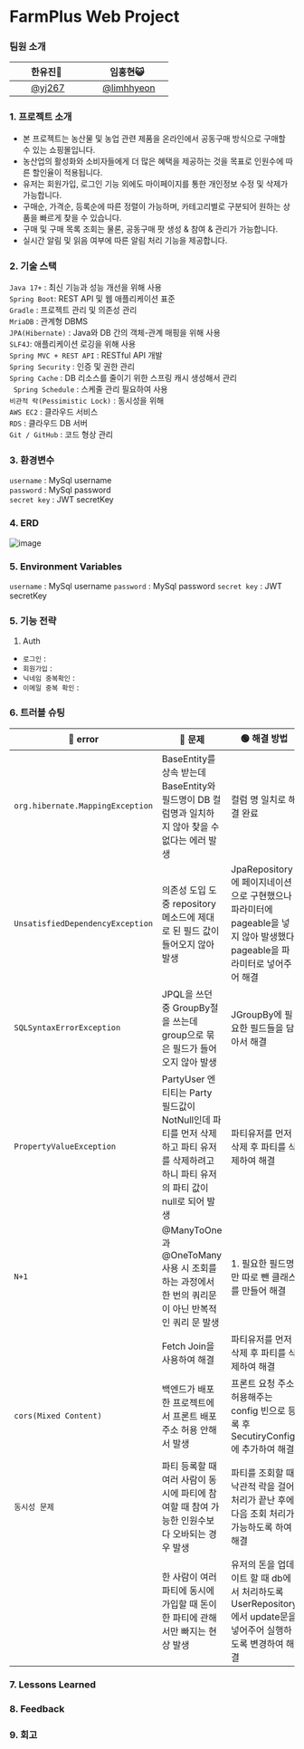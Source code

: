 # FarmPlus Web Project
### 팀원 소개
| &nbsp;&nbsp;&nbsp;&nbsp;&nbsp;&nbsp;&nbsp;한유진🐰 &nbsp;&nbsp;&nbsp;&nbsp;&nbsp;&nbsp;&nbsp;|&nbsp;&nbsp;&nbsp;&nbsp;&nbsp;&nbsp;&nbsp; 임홍현😺 &nbsp;&nbsp;&nbsp;&nbsp;&nbsp;&nbsp;&nbsp; | 
| :--------------- | :--------------- | 
| &nbsp;&nbsp;&nbsp;&nbsp;&nbsp;&nbsp;&nbsp;[@yj267](https://github.com/yj267) | &nbsp;&nbsp;&nbsp;&nbsp;&nbsp;[@limhhyeon](https://github.com/limhhyeon) 



### 1. 프로젝트 소개
- 본 프로젝트는 농산물 및 농업 관련 제품을 온라인에서 공동구매 방식으로 구매할 수 있는 쇼핑몰입니다.
- 농산업의 활성화와 소비자들에게 더 많은 혜택을 제공하는 것을 목표로 인원수에 따른 할인율이 적용됩니다.
- 유저는 회원가입, 로그인 기능 외에도 마이페이지를 통한 개인정보 수정 및 삭제가 가능합니다.
- 구매순, 가격순, 등록순에 따른 정렬이 가능하며, 카테고리별로 구분되어 원하는 상품을 빠르게 찾을 수 있습니다.
- 구매 및 구매 목록 조회는 물론, 공동구매 팟 생성 & 참여 & 관리가 가능합니다.
- 실시간 알림 및 읽음 여부에 따른 알림 처리 기능을 제공합니다.
 

### 2. 기술 스택
` Java 17+ ` : 최신 기능과 성능 개선을 위해 사용  
` Spring Boot `:  REST API 및 웹 애플리케이션 표준  
` Gradle ` : 프로젝트 관리 및 의존성 관리  
` MriaDB ` : 관계형 DBMS  
` JPA(Hibernate) ` : Java와 DB 간의 객체-관계 매핑을 위해 사용  
` SLF4J `: 애플리케이션 로깅을 위해 사용  
` Spring MVC + REST API ` : RESTful API 개발  
` Spring Security ` : 인증 및 권한 관리  
` Spring Cache ` : DB 리소스를 줄이기 위한 스프링 캐시 생성해서 관리  
` Spring Schedule` : 스케줄 관리 필요하여 사용  
` 비관적 락(Pessimistic Lock) ` : 동시성을 위해  
` AWS EC2 ` : 클라우드 서비스  
` RDS ` : 클라우드 DB 서버  
` Git / GitHub ` : 코드 형상 관리  


### 3. 환경변수
`username` : MySql username  
`password` : MySql password  
`secret key` : JWT secretKey  


### 4. ERD
![image](https://github.com/user-attachments/assets/143542b9-9780-4157-8857-eb9ec9b592d8)






### 5. Environment Variables
`username` : MySql username
`password` : MySql password
`secret key` : JWT secretKey

### 5. 기능 전략
1. Auth
- ` 로그인 ` :  
- ` 회원가입 ` :
- ` 닉네임 중복확인 ` :
- ` 이메일 중복 확인 ` :

### 6. 트러블 슈팅

| 🔴 error                        | 🔵 문제                                                                 | 🟢 해결 방법                                                               |
|---------------------------------|----------------------------------------------------------------------|--------------------------------------------------------------------------|
| `org.hibernate.MappingException`  | BaseEntity를 상속 받는데 BaseEntity와 필드명이 DB 컬럼명과 일치하지 않아 찾을 수 없다는 에러 발생 | 컬럼 명 일치로 해결 완료                                                     |
| `UnsatisfiedDependencyException`  | 의존성 도입 도중 repository 메소드에 제대로 된 필드 값이 들어오지 않아 발생                  | JpaRepository에 페이지네이션으로 구현했으나 파라미터에 pageable을 넣지 않아 발생했다. pageable을 파라미터로 넣어주어 해결 |
| `SQLSyntaxErrorException`        | JPQL을 쓰던 중 GroupBy절을 쓰는데 group으로 묶은 필드가 들어오지 않아 발생             | JGroupBy에 필요한 필드들을 담아서 해결 | 
| `PropertyValueException`        | PartyUser 엔티티는 Party 필드값이 NotNull인데 파티를 먼저 삭제하고 파티 유저를 삭제하려고 하니 파티 유저의 파티 값이 null로 되어 발생                  | 파티유저를 먼저 삭제 후 파티를 삭제하여 해결 | 
| `N+1`        | @ManyToOne과 @OneToMany 사용 시 조회를 하는 과정에서 한 번의 쿼리문이 아닌 반복적인 쿼리 문 발생                  | 1. 필요한 필드명만 따로 뺀 클래스를 만들어 해결  | 
|        | Fetch Join을 사용하여 해결                  | 파티유저를 먼저 삭제 후 파티를 삭제하여 해결 | 
| `cors(Mixed Content)`        | 백엔드가 배포한 프로젝트에서 프론트 배포 주소 허용 안해서 발생                  | 프론트 요청 주소 허용해주는 config 빈으로 등록 후 SecutiryConfig에 추가하여 해결 | 
| `동시성 문제`        | 파티 등록할 때 여러 사람이 동시에 파티에 참여할 때 참여 가능한 인원수보다 오바되는 경우 발생              | 파티를 조회할 때 낙관적 락을 걸어 처리가 끝난 후에 다음 조회 처리가 가능하도록 하여 해결 |
|         | 한 사람이 여러 파티에 동시에 가입할 때 돈이 한 파티에 관해서만 빠지는 현상 발생                  | 유저의 돈을 업데이트 할 때 db에서 처리하도록 UserRepository에서 update문을 넣어주어 실행하도록 변경하여 해결 |



### 7. Lessons Learned

### 8. Feedback

### 9. 회고
